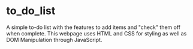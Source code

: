 # to_do_list
A simple to-do list with the features to add items and "check" them off when complete. 
This webpage uses HTML and CSS for styling as well as DOM Manipulation through JavaScript.
